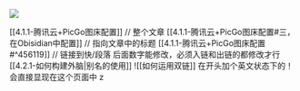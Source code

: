 ![](https://tuceng-1312762148.cos.ap-nanjing.myqcloud.com/Obsidian/%E5%8F%8C%E9%93%BE.png)


[[4.1.1-腾讯云+PicGo图床配置]]   // 整个文章
[[4.1.1-腾讯云+PicGo图床配置#三，在Obisidian中配置]] // 指向文章中的标题
[[4.1.1-腾讯云+PicGo图床配置#^456119]]  // 链接到快/段落  后面数字能修改，必须入链和出链的都修改才行
[[4.2.1-如何构建外脑|别名的使用]]
![[如何运用双链]]    在开头加个英文状态下的！会直接显现在这个页面中  z